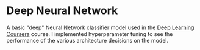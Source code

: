 # Deep Neural Network

A basic "deep" Neural Network classifier model used in
the [Deep Learning Coursera](https://www.coursera.org/specializations/deep-learning) course. I implemented
hyperparameter tuning to see the performance of the various architecture decisions on the model. 
